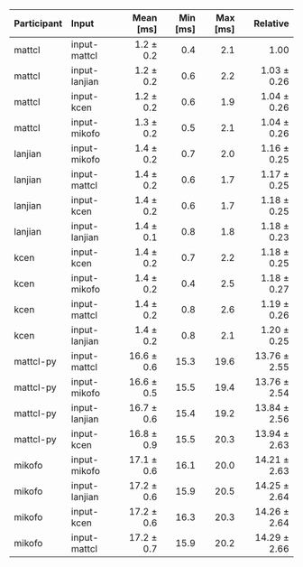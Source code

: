 | Participant | Input | Mean [ms] | Min [ms] | Max [ms] | Relative |
|:---|:---|---:|---:|---:|---:|
| mattcl | input-mattcl | 1.2 ± 0.2 | 0.4 | 2.1 | 1.00 |
| mattcl | input-lanjian | 1.2 ± 0.2 | 0.6 | 2.2 | 1.03 ± 0.26 |
| mattcl | input-kcen | 1.2 ± 0.2 | 0.6 | 1.9 | 1.04 ± 0.26 |
| mattcl | input-mikofo | 1.3 ± 0.2 | 0.5 | 2.1 | 1.04 ± 0.26 |
| lanjian | input-mikofo | 1.4 ± 0.2 | 0.7 | 2.0 | 1.16 ± 0.25 |
| lanjian | input-mattcl | 1.4 ± 0.2 | 0.6 | 1.7 | 1.17 ± 0.25 |
| lanjian | input-kcen | 1.4 ± 0.2 | 0.6 | 1.7 | 1.18 ± 0.25 |
| lanjian | input-lanjian | 1.4 ± 0.1 | 0.8 | 1.8 | 1.18 ± 0.23 |
| kcen | input-kcen | 1.4 ± 0.2 | 0.7 | 2.2 | 1.18 ± 0.25 |
| kcen | input-mikofo | 1.4 ± 0.2 | 0.4 | 2.5 | 1.18 ± 0.27 |
| kcen | input-mattcl | 1.4 ± 0.2 | 0.8 | 2.6 | 1.19 ± 0.26 |
| kcen | input-lanjian | 1.4 ± 0.2 | 0.8 | 2.1 | 1.20 ± 0.25 |
| mattcl-py | input-mattcl | 16.6 ± 0.6 | 15.3 | 19.6 | 13.76 ± 2.55 |
| mattcl-py | input-mikofo | 16.6 ± 0.5 | 15.5 | 19.4 | 13.76 ± 2.54 |
| mattcl-py | input-lanjian | 16.7 ± 0.6 | 15.4 | 19.2 | 13.84 ± 2.56 |
| mattcl-py | input-kcen | 16.8 ± 0.9 | 15.5 | 20.3 | 13.94 ± 2.63 |
| mikofo | input-mikofo | 17.1 ± 0.6 | 16.1 | 20.0 | 14.21 ± 2.63 |
| mikofo | input-lanjian | 17.2 ± 0.6 | 15.9 | 20.5 | 14.25 ± 2.64 |
| mikofo | input-kcen | 17.2 ± 0.6 | 16.3 | 20.3 | 14.26 ± 2.64 |
| mikofo | input-mattcl | 17.2 ± 0.7 | 15.9 | 20.2 | 14.29 ± 2.66 |
